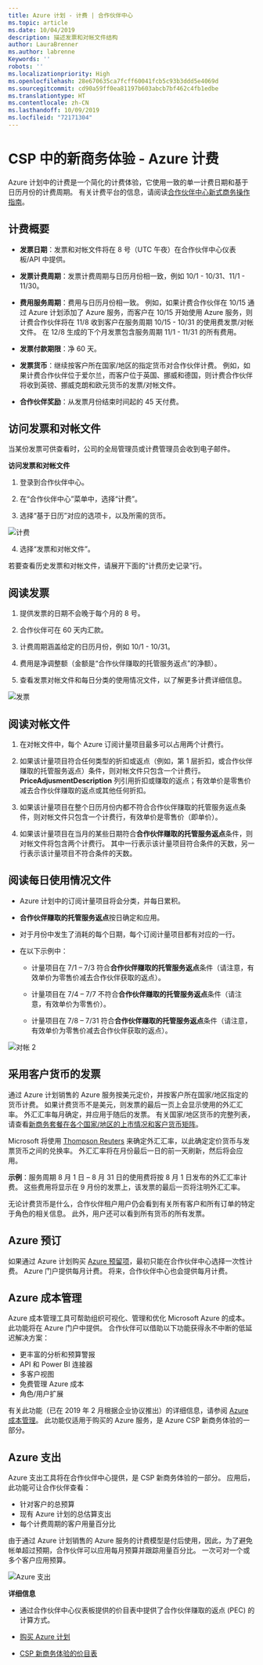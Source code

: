 ```yaml
---
title: Azure 计划 - 计费 | 合作伙伴中心
ms.topic: article
ms.date: 10/04/2019
description: 描述发票和对帐文件结构
author: LauraBrenner
ms.author: labrenne
Keywords: ''
robots: ''
ms.localizationpriority: High
ms.openlocfilehash: 28e670635ca7fcff60041fcb5c93b3ddd5e4069d
ms.sourcegitcommit: cd90a59ff0ea81197b603abcb7bf462c4fb1edbe
ms.translationtype: HT
ms.contentlocale: zh-CN
ms.lasthandoff: 10/09/2019
ms.locfileid: "72171304"
---
```

# <a name="new-commerce-experience-in-csp---azure-billing"></a>CSP 中的新商务体验 - Azure 计费 

Azure 计划中的计费是一个简化的计费体验，它使用一致的单一计费日期和基于日历月份的计费周期。 有关计费平台的信息，请阅读[合作伙伴中心新式商务操作指南](https://assetsprod.microsoft.com/mpn/Partner-Center-Modern-Commerce-Operating-Guide.docx)。

## <a name="summary-of-billing-essentials"></a>计费概要

- **发票日期**：发票和对帐文件将在 8 号（UTC 午夜）在合作伙伴中心仪表板/API 中提供。

- **发票计费周期**：发票计费周期与日历月份相一致，例如 10/1 - 10/31、11/1 - 11/30。

- **费用服务周期**：费用与日历月份相一致。 例如，如果计费合作伙伴在 10/15 通过 Azure 计划添加了 Azure 服务，而客户在 10/15 开始使用 Azure 服务，则计费合作伙伴将在 11/8 收到客户在服务周期 10/15 - 10/31 的使用费发票/对帐文件。 在 12/8 生成的下个月发票包含服务周期 11/1 - 11/31 的所有费用。

- **发票付款期限**：净 60 天。

- **发票货币**：继续按客户所在国家/地区的指定货币对合作伙伴计费。 例如，如果计费合作伙伴位于爱尔兰，而客户位于英国、挪威和德国，则计费合作伙伴将收到英镑、挪威克朗和欧元货币的发票/对帐文件。

- **合作伙伴奖励**：从发票月份结束时间起的 45 天付费。

##  <a name="access-your-invoices-and-recon-files"></a>访问发票和对帐文件

当某份发票可供查看时，公司的全局管理员或计费管理员会收到电子邮件。 

**访问发票和对帐文件**

1. 登录到合作伙伴中心。

2. 在“合作伙伴中心”菜单中，选择“计费”。 

3. 选择“基于日历”对应的选项卡，以及所需的货币。 

![计费](images/azure/billing1.png)

4. 选择“发票和对帐文件”。   

若要查看历史发票和对帐文件，请展开下面的“计费历史记录”行。

## <a name="read-the-invoice"></a>阅读发票

1. 提供发票的日期不会晚于每个月的 8 号。

2. 合作伙伴可在 60 天内汇款。

3. 计费周期涵盖给定的日历月份，例如 10/1 - 10/31。

4. 费用是净调整额（金额是“合作伙伴赚取的托管服务返点”的净额）。

5. 查看发票对帐文件和每日分类的使用情况文件，以了解更多计费详细信息。

![发票](images/azure/invoice1.png)

## <a name="read-the-recon-file"></a>阅读对帐文件

1. 在对帐文件中，每个 Azure 订阅计量项目最多可以占用两个计费行。

2. 如果该计量项目符合任何类型的折扣或返点（例如，第 1 层折扣，或合作伙伴赚取的托管服务返点）条件，则对帐文件只包含一个计费行。 **PriceAdjusmentDescription** 列引用折扣或赚取的返点；有效单价是零售价减去合作伙伴赚取的返点或其他任何折扣。

3. 如果该计量项目在整个日历月份内都不符合合作伙伴赚取的托管服务返点条件，则对帐文件只包含一个计费行，有效单价是零售价（即单价）。

4. 如果该计量项目在当月的某些日期符合**合作伙伴赚取的托管服务返点**条件，则对帐文件将包含两个计费行。 其中一行表示该计量项目符合条件的天数，另一行表示该计量项目不符合条件的天数。 

## <a name="read-the-daily-usage-file"></a>阅读每日使用情况文件

- Azure 计划中的订阅计量项目将会分类，并每日累积。 

- **合作伙伴赚取的托管服务返点**按日确定和应用。

- 对于月份中发生了消耗的每个日期，每个订阅计量项目都有对应的一行。

- 在以下示例中：

  - 计量项目在 7/1 – 7/3 符合**合作伙伴赚取的托管服务返点**条件（请注意，有效单价为零售价减去合作伙伴获取的返点）。

   - 计量项目在 7/4 – 7/7 不符合**合作伙伴赚取的托管服务返点**条件（请注意，有效单价为零售价）。

    - 计量项目在 7/8 – 7/31 符合**合作伙伴赚取的托管服务返点**条件（请注意，有效单价为零售价减去合作伙伴获取的返点）。

![对帐 2](images/azure/billing2.png) 

## <a name="invoice-in-customer-currency"></a>采用客户货币的发票 

通过 Azure 计划销售的 Azure 服务按美元定价，并按客户所在国家/地区指定的货币计费。 如果计费货币不是美元，则发票的最后一页上会显示使用的外汇汇率。 外汇汇率每月确定，并应用于随后的发票。 有关国家/地区货币的完整列表，请查看[新商务套餐在各个国家/地区的上市情况和客户货币矩阵](https://query.prod.cms.rt.microsoft.com/cms/api/am/binary/RE3Qn1V)。 

Microsoft 将使用 [Thompson Reuters](https://developers.thomsonreuters.com/content/wm-company) 来确定外汇汇率，以此确定定价货币与发票货币之间的兑换率。 外汇汇率将在月份最后一日的前一天刷新，然后将会应用。

**示例**：服务周期 8 月 1 日 – 8 月 31 日的使用费将按 8 月 1 日发布的外汇汇率计费。 这些费用将显示在 9 月份的发票上，该发票的最后一页将注明外汇汇率。 

无论计费货币是什么，合作伙伴租户用户仍会看到有关所有客户和所有订单的特定于角色的相关信息。 此外，用户还可以看到所有货币的所有发票。  
 
## <a name="azure-reservations"></a>Azure 预订 

如果通过 Azure 计划购买 [Azure 预留项](https://docs.microsoft.com/partner-center/azure-reservations)，最初只能在合作伙伴中心选择一次性计费。 Azure 门户提供每月计费。 将来，合作伙伴中心也会提供每月计费。 

## <a name="azure-cost-management"></a>Azure 成本管理 

Azure 成本管理工具可帮助组织可视化、管理和优化 Microsoft Azure 的成本。 此功能将在 Azure 门户中提供。 合作伙伴可以借助以下功能获得永不中断的低延迟解决方案： 

- 更丰富的分析和预算警报 
- API 和 Power BI 连接器 
- 多客户视图 
- 免费管理 Azure 成本 
- 角色/用户扩展 

有关此功能（已在 2019 年 2 月根据企业协议推出）的详细信息，请参阅 [Azure 成本管理](https://azure.microsoft.com/services/cost-management)。 此功能仅适用于购买的 Azure 服务，是 Azure CSP 新商务体验的一部分。 
 
## <a name="azure-spending"></a>Azure 支出 

Azure 支出工具将在合作伙伴中心提供，是 CSP 新商务体验的一部分。 应用后，此功能可让合作伙伴查看：  

- 针对客户的总预算 
- 现有 Azure 计划的总估算支出 
- 每个计费周期的客户用量百分比 

由于通过 Azure 计划销售的 Azure 服务的计费模型是付后使用，因此，为了避免帐单超过预期，合作伙伴可以应用每月预算并跟踪用量百分比。 一次可对一个或多个客户应用预算。 

![Azure 支出](images/azure/azurespend.png)

**详细信息**

-  通过合作伙伴中心仪表板提供的价目表中提供了合作伙伴赚取的返点 (PEC) 的计算方式。 
   
-  [购买 Azure 计划](purchase-azure-plan.md)

-  [CSP 新商务体验的价目表](azure-plan-price-list.md)
